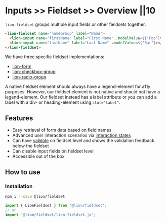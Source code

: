# Inputs >> Fieldset >> Overview ||10

`lion-fieldset` groups multiple input fields or other fieldsets together.

```html
<lion-fieldset name="nameGroup" label="Name">
  <lion-input name="firstName" label="First Name" .modelValue=${'Foo'}></lion-input>
  <lion-input name="lastName" label="Last Name" .modelValue=${'Bar'}></lion-input>
</lion-fieldset>
```

We have three specific fieldset implementations:

- [lion-form](../form/overview.md)
- [lion-checkbox-group](../checkbox-group/overview.md)
- [lion-radio-group](../radio-group/overview.md)

A native fieldset element should always have a legend-element for a11y purposes.
However, our fieldset element is not native and should not have a legend-element.
Our fieldset instead has a label attribute or you can add a label with a div- or heading-element using `slot="label"`.

## Features

- Easy retrieval of form data based on field names
- Advanced user interaction scenarios via [interaction states](/docs/systems/form/interaction-states/)
- Can have [validate](/docs/systems/form/validate/) on fieldset level and shows the validation feedback below the fieldset
- Can disable input fields on fieldset level
- Accessible out of the box

## How to use

### Installation

```bash
npm i --save @lion/fieldset
```

```js
import { LionFieldset } from '@lion/fieldset';
// or
import '@lion/fieldset/lion-fieldset.js';
```
